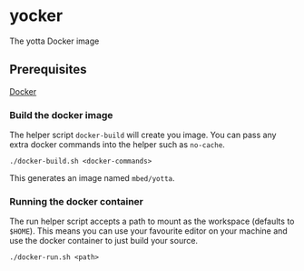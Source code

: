 # yocker

The yotta Docker image

## Prerequisites

[Docker](https://www.docker.com/)

### Build the docker image

The helper script ```docker-build``` will create you image. You can pass any extra docker commands into the helper such as ```no-cache```.


```
./docker-build.sh <docker-commands>
```

This generates an image named ```mbed/yotta```.

### Running the docker container

The run helper script accepts a path to mount as the workspace (defaults to `$HOME`). This means you can use your favourite editor on your machine and use the docker container to just build your source.

```
./docker-run.sh <path>
```